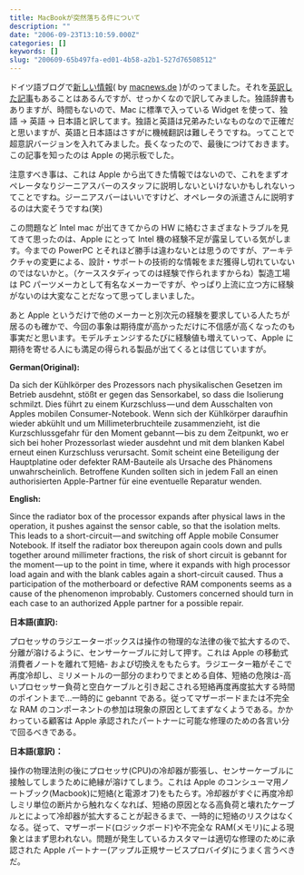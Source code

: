 ```yaml
---
title: MacBookが突然落ちる件について
description: ""
date: "2006-09-23T13:10:59.000Z"
categories: []
keywords: []
slug: "200609-65b497fa-ed01-4b58-a2b1-527d76508512"
---
```


ドイツ語ブログで[新しい情報](http://www.macnews.de/news/79194)( by [macnews.de](http://www.macnews.de/) )がのってました。それを[英訳した記事](http://machouse.mhouse-j.com/?p=69)もあることはあるんですが、せっかくなので訳してみました。独語辞書もありますが、時間もないので、Mac に標準で入っている Widget を使って、独語 → 英語 → 日本語と訳してます。独語と英語は兄弟みたいなものなので正確だと思いますが、英語と日本語はさすがに機械翻訳は難しそうですね。ってことで超意訳バージョンを入れてみました。長くなったので、最後につけておきます。この記事を知ったのは Apple の掲示板でした。

注意すべき事は、これは Apple から出てきた情報ではないので、これをまずオペレータなりジーニアスバーのスタッフに説明しないといけないかもしれないってことですね。ジーニアスバーはいいですけど、オペレータの派遣さんに説明するのは大変そうですね(笑)

この問題など Intel mac が出てきてからの HW に絡むさまざまなトラブルを見てきて思ったのは、Apple にとって Intel 機の経験不足が露呈している気がします。今までの PowerPC とそれほど勝手は違わないとは思うのですが、アーキテクチャの変更による、設計・サポートの技術的な情報をまだ獲得し切れていないのではないかと。（ケーススタディってのは経験で作られますからね）製造工場は PC パーツメーカとして有名なメーカーですが、やっぱり上流に立つ方に経験がないのは大変なことだなって思ってしまいました。

あと Apple というだけで他のメーカーと別次元の経験を要求している人たちが居るのも確かで、今回の事象は期待度が高かっただけに不信感が高くなったのも事実だと思います。モデルチェンジするたびに経験値も増えていって、Apple に期待を寄せる人にも満足の得られる製品が出てくるとは信じていますが。

**German(Original):**

Da sich der Kühlkörper des Prozessors nach physikalischen Gesetzen im Betrieb ausdehnt, stößt er gegen das Sensorkabel, so dass die Isolierung schmilzt. Dies führt zu einem Kurzschluss — und dem Ausschalten von Apples mobilen Consumer-Notebook. Wenn sich der Kühlkörper daraufhin wieder abkühlt und um Millimeterbruchteile zusammenzieht, ist die Kurzschlussgefahr für den Moment gebannt — bis zu dem Zeitpunkt, wo er sich bei hoher Prozessorlast wieder ausdehnt und mit dem blanken Kabel erneut einen Kurzschluss verursacht. Somit scheint eine Beteiligung der Hauptplatine oder defekter RAM-Bauteile als Ursache des Phänomens unwahrscheinlich. Betroffene Kunden sollten sich in jedem Fall an einen authorisierten Apple-Partner für eine eventuelle Reparatur wenden.

**English:**

Since the radiator box of the processor expands after physical laws in the operation, it pushes against the sensor cable, so that the isolation melts. This leads to a short-circuit — and switching off Apple mobile Consumer Notebook. If itself the radiator box thereupon again cools down and pulls together around millimeter fractions, the risk of short circuit is gebannt for the moment — up to the point in time, where it expands with high processor load again and with the blank cables again a short-circuit caused. Thus a participation of the motherboard or defective RAM components seems as a cause of the phenomenon improbably. Customers concerned should turn in each case to an authorized Apple partner for a possible repair.

**日本語(直訳):**

プロセッサのラジエーターボックスは操作の物理的な法律の後で拡大するので、分離が溶けるように、センサーケーブルに対して押す。これは Apple の移動式消費者ノートを離れて短絡- および切換えをもたらす。ラジエーター箱がそこで再度冷却し、ミリメートルの一部分のまわりでまとめる自体、短絡の危険は-高いプロセッサー負荷と空白ケーブルと引き起こされる短絡再度再度拡大する時間のポイントまで…一時的に gebannt である。従ってマザーボードまたは不完全な RAM のコンポーネントの参加は現象の原因としてまずなくようである。かかわっている顧客は Apple 承認されたパートナーに可能な修理のための各言い分で回るべきである。

**日本語(意訳)：**

操作の物理法則の後にプロセッサ(CPU)の冷却器が膨張し、センサーケーブルに接触してしまうために絶縁が溶けてしまう。これは Apple のコンシューマ用ノートブック(Macbook)に短絡(と電源オフ)をもたらす。冷却器がすぐに再度冷却しミリ単位の断片から触れなくなれば、短絡の原因となる高負荷と壊れたケーブルとによって冷却器が拡大することが起きるまで、一時的に短絡のリスクはなくなる。従って、マザーボード(ロジックボード)や不完全な RAM(メモリ)による現象とはまず思われない。問題が発生しているカスタマーは適切な修理のために承認された Apple パートナー(アップル正規サービスプロバイダ)にうまく言うべきだ。
